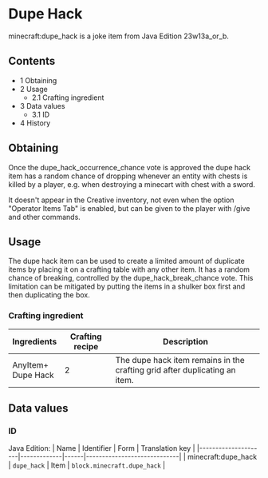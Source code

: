 # Dupe Hack
minecraft:dupe_hack is a joke item from Java Edition 23w13a_or_b.

## Contents
- 1 Obtaining
- 2 Usage
	- 2.1 Crafting ingredient
- 3 Data values
	- 3.1 ID
- 4 History

## Obtaining
Once the dupe_hack_occurrence_chance vote is approved the dupe hack item has a random chance of dropping whenever an entity with chests is killed by a player, e.g. when destroying a minecart with chest with a sword.

It doesn't appear in the Creative inventory, not even when the option "Operator Items Tab" is enabled, but can be given to the player with /give and other commands.

## Usage
The dupe hack item can be used to create a limited amount of duplicate items by placing it on a crafting table with any other item. It has a random chance of breaking, controlled by the dupe_hack_break_chance vote. This limitation can be mitigated by putting the items in a shulker box first and then duplicating the box.

### Crafting ingredient
| Ingredients            | Crafting recipe | Description                                                                |
|------------------------|-----------------|----------------------------------------------------------------------------|
| AnyItem+<br/>Dupe Hack | 2               | The dupe hack item remains in the crafting grid after duplicating an item. |

## Data values
### ID
Java Edition:
| Name                | Identifier  | Form | Translation key             |
|---------------------|-------------|------|-----------------------------|
| minecraft:dupe_hack | `dupe_hack` | Item | `block.minecraft.dupe_hack` |


